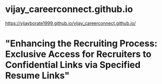 # vijay_careerconnect.github.io

https://vijayborate1999.github.io/vijay_careerconnect.github.io/ 
# "Enhancing the Recruiting Process: Exclusive Access for Recruiters to Confidential Links via Specified Resume Links"
